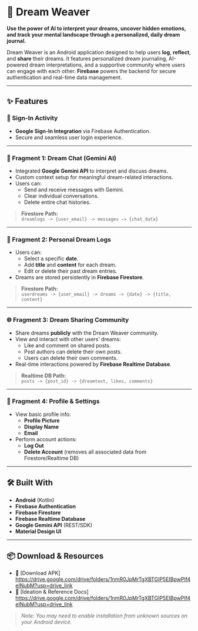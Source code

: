 # 🌙 Dream Weaver

**Use the power of AI to interpret your dreams, uncover hidden emotions, and track your mental landscape through a personalized, daily dream journal.**

Dream Weaver is an Android application designed to help users **log**, **reflect**, and **share** their dreams. It features personalized dream journaling, AI-powered dream interpretations, and a supportive community where users can engage with each other. **Firebase** powers the backend for secure authentication and real-time data management.

---

## ✨ Features

### 🔐 Sign-In Activity
- **Google Sign-In Integration** via Firebase Authentication.
- Secure and seamless user login experience.

---

### 💬 Fragment 1: Dream Chat (Gemini AI)
- Integrated **Google Gemini API** to interpret and discuss dreams.
- Custom context setup for meaningful dream-related interactions.
- Users can:
  - Send and receive messages with Gemini.
  - Clear individual conversations.
  - Delete entire chat histories.

> **Firestore Path:**  
> `dreamlogs -> {user_email} -> messages -> {chat_data}`

---

### 📔 Fragment 2: Personal Dream Logs
- Users can:
  - Select a specific **date**.
  - Add **title** and **content** for each dream.
  - Edit or delete their past dream entries.
- Dreams are stored persistently in **Firebase Firestore**.

> **Firestore Path:**  
> `userdreams -> {user_email} -> dreams -> {date} -> {title, content}`

---

### 🌐 Fragment 3: Dream Sharing Community
- Share dreams **publicly** with the Dream Weaver community.
- View and interact with other users’ dreams:
  - Like and comment on shared posts.
  - Post authors can delete their own posts.
  - Users can delete their own comments.
- Real-time interactions powered by **Firebase Realtime Database**.

> **Realtime DB Path:**  
> `posts -> {post_id} -> {dreamtext, likes, comments}`

---

### 👤 Fragment 4: Profile & Settings
- View basic profile info:
  - **Profile Picture**
  - **Display Name**
  - **Email**
- Perform account actions:
  - **Log Out**
  - **Delete Account** (removes all associated data from Firestore/Realtime DB)

---

## 🛠 Built With
- **Android** (Kotlin)
- **Firebase Authentication**
- **Firebase Firestore**
- **Firebase Realtime Database**
- **Google Gemini API** (REST/SDK)
- **Material Design UI**

---

## 📦 Download & Resources

- 🔽 [Download APK] https://drive.google.com/drive/folders/1nmR0JpMrTgXBTGIP5EIBpwPlf4eINubM?usp=drive_link
- 📄 [Ideation & Reference Docs] https://drive.google.com/drive/folders/1nmR0JpMrTgXBTGIP5EIBpwPlf4eINubM?usp=drive_link

> *Note: You may need to enable installation from unknown sources on your Android device.*


